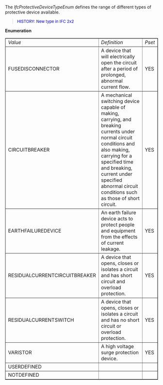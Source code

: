 The _IfcProtectiveDeviceTypeEnum_ defines the range of different types of protective device available.

> <font color="#0000FF" size="-1"> HISTORY: New type in IFC
		  2x2</font>
> 


**Enumeration**

<table border="1"> 
		<tr> 
		  <td><i>Value</i></td> 
		  <td><i>Definition</i></td> 
		  <td><i>Pset</i></td> 
		</tr> 
		<tr> 
		  <td>FUSEDISCONNECTOR</td> 
		  <td>A device that will electrically open the circuit after a period of
			 prolonged, abnormal current flow.</td> 
		  <td>YES</td> 
		</tr> 
		<tr> 
		  <td>CIRCUITBREAKER</td> 
		  <td>A mechanical switching device capable of making, carrying, and
			 breaking currents under normal circuit conditions and also making, carrying for
			 a specified time and breaking, current under specified abnormal circuit
			 conditions such as those of short circuit.</td> 
		  <td>YES</td> 
		</tr> 
		<tr> 
		  <td>EARTHFAILUREDEVICE</td> 
		  <td>An earth failure device acts to protect people and equipment from
			 the effects of current leakage.</td> 
		  <td>YES</td> 
		</tr> 
		<tr> 
		  <td>RESIDUALCURRENTCIRCUITBREAKER</td> 
		  <td>A device that opens, closes or isolates a circuit and has short
			 circuit and overload protection.</td> 
		  <td>YES</td> 
		</tr> 
		<tr> 
		  <td>RESIDUALCURRENTSWITCH</td> 
		  <td>A device that opens, closes or isolates a circuit and has no short
			 circuit or overload protection.</td> 
		  <td>YES</td> 
		</tr> 
		<tr> 
		  <td>VARISTOR</td> 
		  <td>A high voltage surge protection device.</td> 
		  <td>YES</td> 
		</tr> 
		<tr> 
		  <td>USERDEFINED</td> 
		  <td></td> 
		  <td></td> 
		</tr> 
		<tr> 
		  <td>NOTDEFINED</td> 
		  <td></td> 
		  <td></td> 
		</tr> 
	 </table>